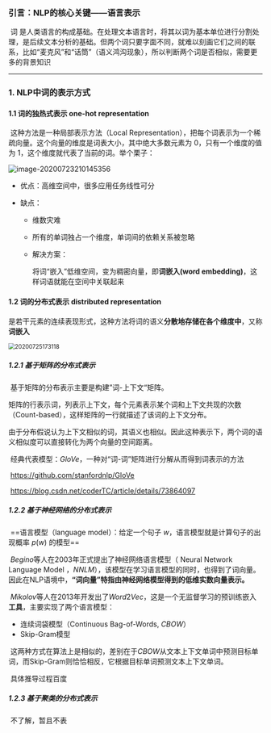 ### 引言：NLP的核心关键——语言表示

​		词 是人类语言的构成基础。在处理文本语言时，将其以词为基本单位进行分割处理，是后续文本分析的基础。但两个词只要字面不同，就难以刻画它们之间的联系，比如“麦克风”和“话筒”（语义鸿沟现象），所以判断两个词是否相似，需要更多的背景知识

---



### 1. NLP中词的表示方式

#### 1.1 词的独热式表示 one-hot representation

​		这种方法是一种局部表示方法（Local Representation），把每个词表示为一个稀疏向量。这个向量的维度是词表大小，其中绝大多数元素为 0，只有一个维度的值为 1，这个维度就代表了当前的词。举个栗子：

![image-20200723210145356](https://gitee.com/StanAugust/picbed/raw/master/img/20200729184833.png)

+ 优点：高维空间中，很多应用任务线性可分

+ 缺点：

  + 维数灾难
  
  + 所有的单词独占一个维度，单词间的依赖关系被忽略
  
  + 解决方案：
  
    将词“嵌入”低维空间，变为稠密向量，即**词嵌入(word embedding)**，这样词语就能在空间中关联起来
  

#### 1.2 词的分布式表示 distributed representation

​		是若干元素的连续表现形式，这种方法将词的语义**分散地存储在各个维度中**，又称**词嵌入**

<img src="https://gitee.com/StanAugust/picbed/raw/master/img/20200729185137.png" alt="20200725173118" style="zoom:80%;" />

##### 1.2.1 基于矩阵的分布式表示

​		基于矩阵的分布表示主要是构建”词-上下文“矩阵。

​		矩阵的行表示词，列表示上下文，每个元素表示某个词和上下文共现的次数（Count-based），这样矩阵的一行就描述了该词的上下文分布。

​		由于分布假说认为上下文相似的词，其语义也相似。因此这种表示下，两个词的语义相似度可以直接转化为两个向量的空间距离。

​		经典代表模型：$GloVe$，一种对“词-词”矩阵进行分解从而得到词表示的方法

​									https://github.com/stanfordnlp/GloVe

​									https://blog.csdn.net/coderTC/article/details/73864097

##### 1.2.2 基于神经网络的分布式表示

​		==语言模型（language model）：给定一个句子 $w$，语言模型就是计算句子的出现概率 $p(w)$ 的模型==

​		$Begino$等人在2003年正式提出了神经网络语言模型（ Neural Network Language Model ，$NNLM$​），该模型在学习语言模型的同时，也得到了词向量。因此在NLP语境中，**“词向量”特指由神经网络模型得到的低维实数向量表示。**

​		$Mikolov$等人在2013年开发出了$Word2Vec$，这是一个无监督学习的预训练嵌入**工具**，主要实现了两个语言模型：

+ 连续词袋模型（Continuous Bag-of-Words, $CBOW$）
+ Skip-Gram模型

​        这两种方式在算法上是相似的，差别在于$CBOW$从文本上下文单词中预测目标单词，而Skip-Gram则恰恰相反，它根据目标单词预测文本上下文单词。

​		具体推导过程百度

##### 1.2.3 基于聚类的分布式表示

​		不了解，暂且不表

